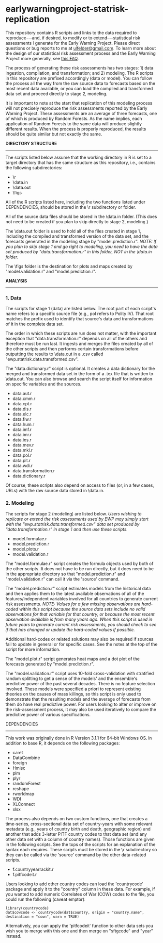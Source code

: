 earlywarningproject-statrisk-replication
========================================

This repository contains R scripts and links to the data required to reproduce---and, if desired, to modify or to extend---statistical risk assessments I generate for the Early Warning Project. Please direct questions or bug reports to me at ulfelder@gmail.com. To learn more about the design of our statistical risk assessment process and the Early Warning Project more generally, see [this FAQ](http://cpgearlywarning.wordpress.com/about/frequently-asked-questions/).

The process of generating these risk assessments has two stages: 1) data ingestion, compilation, and transformation; and 2) modeling. The R scripts in this repository are prefixed accordingly (data or model). You can follow the process all the way from the raw source data to forecasts based on the most recent data available, or you can load the compiled and transformed data set and proceed directly to stage 2, modeling.

It is important to note at the start that replication of this modeling process will not precisely reproduce the risk assessments reported by the Early Warning Project. These assessments are an average of three forecasts, one of which is produced by Random Forests. As the name implies, each application of Random Forests to the same data will produce slightly different results. When the process is properly reproduced, the results should be quite similar but not exactly the same. 

__DIRECTORY STRUCTURE__
_______________________

The scripts listed below assume that the working directory in R is set to a target directory that has the same structure as this repository, i.e., contains the following subdirectories:

* \r
* \data.in
* \data.out
* \figs

All of the R scripts listed here, including the two functions listed under DEPENDENCIES, should be stored in the \r subdirectory or folder.

All of the source data files should be stored in the \data.in folder. (This does not need to be created if you plan to skip directly to stage 2, modeling.)

The \data.out folder is used to hold all of the files created in stage 1, including the compiled and transformed version of the data set, and the forecasts generated in the modeling stage by "model.prediction.r". *NOTE: If you plan to skip stage 1 and go right to modeling, you need to have the data set produced by "data.transformation.r" in this folder, NOT in the \data.in folder.*

The \figs folder is the destination for plots and maps created by "model.validation.r" and "model.prediction.r".

__ANALYSIS__
____________

### 1. Data

The scripts for stage 1 (data) are listed below. The root part of each script's name refers to a specific source file (e.g., pol refers to Polity IV). That root matches the prefix used to identify that source's data and transformations of it in the complete data set.

The order in which these scripts are run does not matter, with the important exception that "data.transformation.r" depends on all of the others and therefore must be run last. It ingests and merges the files created by all of the other scripts and then performs certain transformations before outputting the results to \data.out in a .csv called "ewp.statrisk.data.transformed.csv".

The "data.dictionary.r" script is optional. It creates a data dictionary for the merged and transformed data set in the form of a .tex file that is written to \data.out. You can also browse and search the script itself for information on specific variables and the sources.

* data.aut.r
* data.cmm.r
* data.cpt.r
* data.dis.r
* data.elc.r
* data.fiw.r
* data.hum.r
* data.imf.r
* data.imr.r
* data.ios.r
* data.mev.r
* data.mkl.r
* data.pol.r
* data.pit.r
* data.wdi.r
* data.transformation.r
* data.dictionary.r

Of course, these scripts also depend on access to files (or, in a few cases, URLs) with the raw source data stored in \data.in. 

### 2. Modeling

The scripts for stage 2 (modeling) are listed below. *Users wishing to replicate or extend the risk assessments used by EWP may simply start with the "ewp.statrisk.data.transformed.csv" data set produced by "data.transformation.r" in stage 1 and then use these scripts.*

* model.formulae.r
* model.prediction.r
* model.plots.r
* model.validation.r

The "model.formulae.r" script creates the formula objects used by both of the other scripts. It does not have to be run directly, but it does need to be in the appropriate directory so that "model.prediction.r" and "model.validation.r" can call it via the 'source' command.

The "model.prediction.r" script estimates models from the historical data and then applies them to the latest available observations of all of the features/independent variables involved for all countries to generate current risk assessments. *NOTE: Values for a few missing observations are hard-coded within this script because the source data sets include no valid observations for that variable for that country, or because the most recent observation available is from many years ago. When this script is used in future years to generate current risk assessments, you should check to see if that has changed or update the hard-coded values if possible.*

Additional hard-codes or related solutions may also be required if sources fail to update in general or for specific cases. See the notes at the top of the script for more information.

The "model.plot.r" script generates heat maps and a dot plot of the forecasts generated by "model.prediction.r".

The "model.validation.r" script uses 10-fold cross-validation with stratified random splitting to get a sense of the models' and the ensemble's predictive power of the past several decades. There is no feature selection involved. These models were specified a priori to represent existing theories on the causes of mass killings, so this script is only used to demonstrate that the resulting models and the average of forecasts from them do have real predictive power. For users looking to alter or improve on the risk-assessment process, it may also be used iteratively to compare the predictive power of various specifications.

DEPENDENCIES
____________

This work was originally done in R Version 3.1.1 for 64-bit Windows OS. In addition to base R, it depends on the following packages:

* caret
* DataCombine
* foreign
* Hmisc
* plm
* plyr
* randomForest
* reshape
* rworldmap
* WDI
* XLConnect
* xlsx

The process also depends on two custom functions, one that creates a time-series, cross-sectional data set of country-years with some relevant metadata (e.g., years of country birth and death, geographic region) and another that adds 3-letter PITF country codes to that data set (and any other data set with a column of country names). Those functions are given in the following scripts. See the tops of the scripts for an explanation of the syntax each requires. These scripts must be stored in the \r subdirectory so they can be called via the 'source' command by the other data-related scripts.

* f.countryyearrackit.r
* f.pitfcodeit.r

Users looking to add other country codes can load the 'countrycode' package and apply it to the "country" column in these data. For example, if you wanted to add numeric Correlates of War (COW) codes to the file, you could run the following (caveat emptor):

    library(countrycode)
    dat$cowcode <- countrycode(dat$country, origin = "country.name", destination = "cown", warn = TRUE)

Alternatively, you can apply the 'pitfcodeit' function to other data sets you wish you to merge with this one and then merge on "sftgcode" and "year" instead.
